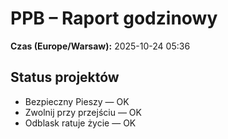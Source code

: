 # PPB – Raport godzinowy
**Czas (Europe/Warsaw):** 2025-10-24 05:36

## Status projektów
- Bezpieczny Pieszy — OK
- Zwolnij przy przejściu — OK
- Odblask ratuje życie — OK

